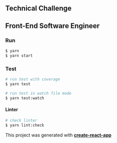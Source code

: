 ## Technical Challenge
## Front-End Software Engineer
 
### Run

```bash
$ yarn
$ yarn start
```

### Test

```bash
# run test with coverage
$ yarn test

# run test in watch file mode
$ yarn test:watch
```

#### Linter 

```bash
# check linter
$ yarn lint:check
```

This project was generated with **[create-react-app](https://github.com/facebook/create-react-app)**

